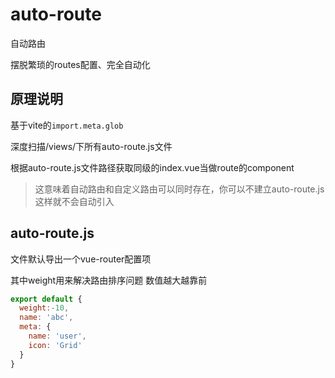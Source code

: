 # auto-route
自动路由

摆脱繁琐的routes配置、完全自动化

## 原理说明
基于vite的```import.meta.glob```

深度扫描/views/下所有auto-route.js文件

根据auto-route.js文件路径获取同级的index.vue当做route的component

> 这意味着自动路由和自定义路由可以同时存在，你可以不建立auto-route.js 这样就不会自动引入

## auto-route.js

文件默认导出一个vue-router配置项

其中weight用来解决路由排序问题 数值越大越靠前
```javascript
export default {
  weight:-10,
  name: 'abc',
  meta: {
    name: 'user',
    icon: 'Grid'
  }
}

```

